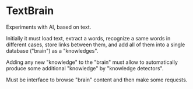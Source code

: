 TextBrain
=========

Experiments with AI, based on text. 

Initially it must load text, extract a words, recognize a same words in different cases, 
store links between them, and add all of them into a single database ("brain") as a "knowledges".

Adding any new "knowledge" to the "brain" must allow to automatically produce some additional
"knowledge" by "knowledge detectors".

Must be interface to browse "brain" content and then make some requests.
